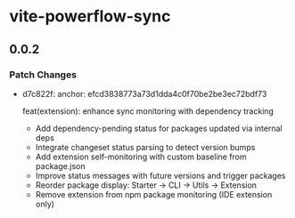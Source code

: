 # vite-powerflow-sync

## 0.0.2

### Patch Changes

- d7c822f: anchor: efcd3838773a73d1dda4c0f70be2be3ec72bdf73

  feat(extension): enhance sync monitoring with dependency tracking
  - Add dependency-pending status for packages updated via internal deps
  - Integrate changeset status parsing to detect version bumps
  - Add extension self-monitoring with custom baseline from package.json
  - Improve status messages with future versions and trigger packages
  - Reorder package display: Starter → CLI → Utils → Extension
  - Remove extension from npm package monitoring (IDE extension only)
